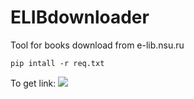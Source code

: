 # ELIBdownloader
Tool for books download from e-lib.nsu.ru

`pip intall -r req.txt`

To get link:
![](https://github.com/W0rth-it/ELIBdownloader/blob/main/instruction.PNG)
